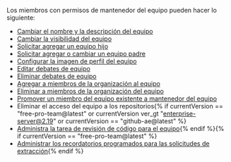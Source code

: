 Los miembros con permisos de mantenedor del equipo pueden hacer lo siguiente:

- [Cambiar el nombre y la descripción del equipo](/articles/renaming-a-team)
- [Cambiar la visibilidad del equipo](/articles/changing-team-visibility)
- [Solicitar agregar un equipo hijo](/articles/requesting-to-add-a-child-team)
- [Solicitar agregar o cambiar un equipo padre](/articles/requesting-to-add-or-change-a-parent-team)
- [Configurar la imagen de perfil del equipo](/articles/setting-your-team-s-profile-picture)
- [Editar debates de equipo](/articles/managing-disruptive-comments/#editing-a-comment)
- [Eliminar debates de equipo](/articles/managing-disruptive-comments/#deleting-a-comment)
- [Agregar a miembros de la organización al equipo](/articles/adding-organization-members-to-a-team)
- [Eliminar a miembros de la organización del equipo](/articles/removing-organization-members-from-a-team)
- [Promover un miembro del equipo existente a mantenedor del equipo](/articles/giving-team-maintainer-permissions-to-an-organization-member)
- Eliminar el acceso del equipo a los repositorios{% if currentVersion == "free-pro-team@latest" or currentVersion ver_gt "enterprise-server@2.19" or currentVersion == "github-ae@latest" %}
- [Administra la tarea de revisión de código para el equipo](/github/setting-up-and-managing-organizations-and-teams/managing-code-review-assignment-for-your-team){% endif %}{% if currentVersion == "free-pro-team@latest" %}
- [Administrar los recordatorios programados para las solicitudes de extracción](/github/setting-up-and-managing-organizations-and-teams/managing-scheduled-reminders-for-pull-requests){% endif %}
